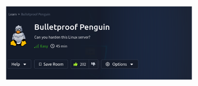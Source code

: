 
<a href="https://tryhackme.com/r/room/bppenguin" target="_blank"><img src="./banner.png" width="700px" /></a>


